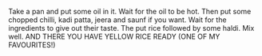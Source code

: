 Take a pan and put some oil in it.
Wait for the oil to be hot.
Then put some chopped chilli, kadi patta, jeera and saunf if you want.
Wait for the ingredients to give out their taste.
The put rice followed by some haldi.
Mix well.
AND THERE YOU HAVE YELLOW RICE READY (ONE OF MY FAVOURITES!)